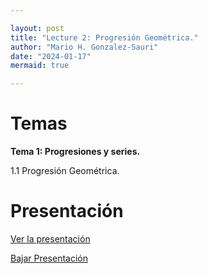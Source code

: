 ```yaml
---

layout: post
title: "Lecture 2: Progresión Geométrica."
author: "Mario H. Gonzalez-Sauri"
date: "2024-01-17"
mermaid: true

---
```


<!--  FORMAT: https://github.com/adam-p/markdown-here/wiki/Markdown-Cheatsheet -->

# Temas


**Tema 1: Progresiones y series.**

1.1 Progresión Geométrica.

# Presentación


[Ver la presentación](https://raw.githack.com/Wario84/FIN1403_MAT_FINANCE/master/_posts/lectures/FIN1403_02.html)


<a href="https://github.com/Wario84/FIN1403_MAT_FINANCE/blob/master/_posts/lectures/FIN1403_02.html" download>
  Bajar Presentación
</a>